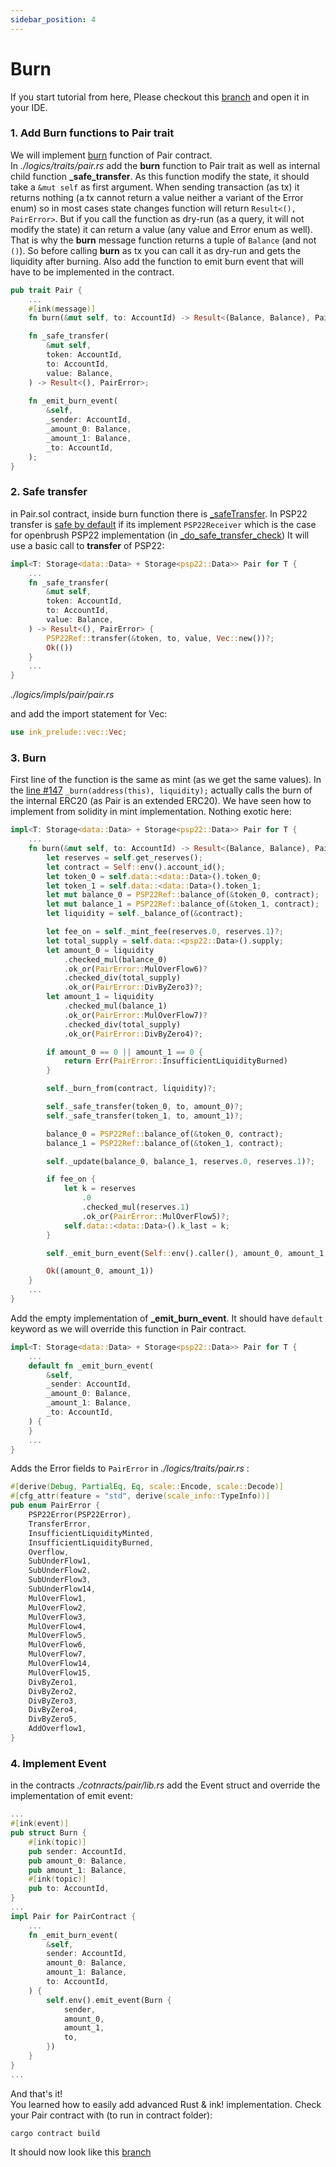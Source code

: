 ```yaml
---
sidebar_position: 4
---
```


# Burn

If you start tutorial from here, Please checkout this [branch](https://github.com/AstarNetwork/wasm-tutorial-dex/tree/tutorial/storage-end) and open it in your IDE.

### 1. Add Burn functions to Pair trait


We will implement [burn](https://github.com/Uniswap/v2-core/blob/ee547b17853e71ed4e0101ccfd52e70d5acded58/contracts/UniswapV2Pair.sol#L134) function of Pair contract.   
In *./logics/traits/pair.rs* add the **burn** function to Pair trait as well as internal child function **_safe_transfer**. As this function modify the state, it should take a `&mut self` as first argument. When sending transaction (as tx) it returns nothing (a tx cannot return a value neither a variant of the Error enum) so in most cases state changes function will return `Result<(), PairError>`.
But if you call the function as dry-run (as a query, it will not modify the state) it can return a value (any value and Error enum as well). That is why the **burn** message function returns a tuple of `Balance` (and not `()`). So before calling **burn** as tx you can call it as dry-run and gets the liquidity after burning.
Also add the function to emit burn event that will have to be implemented in the contract.

```rust
pub trait Pair {
    ...
    #[ink(message)]
    fn burn(&mut self, to: AccountId) -> Result<(Balance, Balance), PairError>;

    fn _safe_transfer(
        &mut self,
        token: AccountId,
        to: AccountId,
        value: Balance,
    ) -> Result<(), PairError>;
    
    fn _emit_burn_event(
        &self,
        _sender: AccountId,
        _amount_0: Balance,
        _amount_1: Balance,
        _to: AccountId,
    );
}
```

### 2. Safe transfer

in Pair.sol contract, inside burn function there is [_safeTransfer](https://github.com/Uniswap/v2-core/blob/ee547b17853e71ed4e0101ccfd52e70d5acded58/contracts/UniswapV2Pair.sol#L148). In PSP22 transfer is [safe by default](https://github.com/w3f/PSPs/blob/master/PSPs/psp-22.md#psp22receiver) if its implement `PSP22Receiver` which is the case for openbrush PSP22 implementation (in [_do_safe_transfer_check](https://github.com/Supercolony-net/openbrush-contracts/blob/e366f6ff1e5892c6a624833dd337a6da16a06baa/contracts/src/token/psp22/psp22.rs#L172))
It will use a basic call to **transfer** of PSP22:
```rust
impl<T: Storage<data::Data> + Storage<psp22::Data>> Pair for T {
    ...
    fn _safe_transfer(
        &mut self,
        token: AccountId,
        to: AccountId,
        value: Balance,
    ) -> Result<(), PairError> {
        PSP22Ref::transfer(&token, to, value, Vec::new())?;
        Ok(())
    }
    ...
}
```
*./logics/impls/pair/pair.rs*

and add the import statement for Vec:
```rust
use ink_prelude::vec::Vec;
```

### 3. Burn

First line of the function is the same as mint (as we get the same values). 
In the [line #147](https://github.com/Uniswap/v2-core/blob/ee547b17853e71ed4e0101ccfd52e70d5acded58/contracts/UniswapV2Pair.sol#L147) `_burn(address(this), liquidity);` actually calls the burn of the internal ERC20 (as Pair is an extended ERC20). 
We have seen how to implement from solidity in mint implementation. Nothing exotic here:
```rust
impl<T: Storage<data::Data> + Storage<psp22::Data>> Pair for T {
    ...
    fn burn(&mut self, to: AccountId) -> Result<(Balance, Balance), PairError> {
        let reserves = self.get_reserves();
        let contract = Self::env().account_id();
        let token_0 = self.data::<data::Data>().token_0;
        let token_1 = self.data::<data::Data>().token_1;
        let mut balance_0 = PSP22Ref::balance_of(&token_0, contract);
        let mut balance_1 = PSP22Ref::balance_of(&token_1, contract);
        let liquidity = self._balance_of(&contract);

        let fee_on = self._mint_fee(reserves.0, reserves.1)?;
        let total_supply = self.data::<psp22::Data>().supply;
        let amount_0 = liquidity
            .checked_mul(balance_0)
            .ok_or(PairError::MulOverFlow6)?
            .checked_div(total_supply)
            .ok_or(PairError::DivByZero3)?;
        let amount_1 = liquidity
            .checked_mul(balance_1)
            .ok_or(PairError::MulOverFlow7)?
            .checked_div(total_supply)
            .ok_or(PairError::DivByZero4)?;

        if amount_0 == 0 || amount_1 == 0 {
            return Err(PairError::InsufficientLiquidityBurned)
        }

        self._burn_from(contract, liquidity)?;

        self._safe_transfer(token_0, to, amount_0)?;
        self._safe_transfer(token_1, to, amount_1)?;

        balance_0 = PSP22Ref::balance_of(&token_0, contract);
        balance_1 = PSP22Ref::balance_of(&token_1, contract);

        self._update(balance_0, balance_1, reserves.0, reserves.1)?;

        if fee_on {
            let k = reserves
                .0
                .checked_mul(reserves.1)
                .ok_or(PairError::MulOverFlow5)?;
            self.data::<data::Data>().k_last = k;
        }

        self._emit_burn_event(Self::env().caller(), amount_0, amount_1, to);

        Ok((amount_0, amount_1))
    }
    ...
}
```

Add the empty implementation of **_emit_burn_event**. It should have `default` keyword as we will override this function in Pair contract.
```rust
impl<T: Storage<data::Data> + Storage<psp22::Data>> Pair for T {
    ...
    default fn _emit_burn_event(
        &self,
        _sender: AccountId,
        _amount_0: Balance,
        _amount_1: Balance,
        _to: AccountId,
    ) {
    }
    ...
}
```

Adds the Error fields to `PairError` in *./logics/traits/pair.rs* :
```rust
#[derive(Debug, PartialEq, Eq, scale::Encode, scale::Decode)]
#[cfg_attr(feature = "std", derive(scale_info::TypeInfo))]
pub enum PairError {
    PSP22Error(PSP22Error),
    TransferError,
    InsufficientLiquidityMinted,
    InsufficientLiquidityBurned,
    Overflow,
    SubUnderFlow1,
    SubUnderFlow2,
    SubUnderFlow3,
    SubUnderFlow14,
    MulOverFlow1,
    MulOverFlow2,
    MulOverFlow3,
    MulOverFlow4,
    MulOverFlow5,
    MulOverFlow6,
    MulOverFlow7,
    MulOverFlow14,
    MulOverFlow15,
    DivByZero1,
    DivByZero2,
    DivByZero3,
    DivByZero4,
    DivByZero5,
    AddOverflow1,
}
```

### 4. Implement Event

in the contracts *./cotnracts/pair/lib.rs* add the Event struct and override the implementation of emit event:
```rust
...
#[ink(event)]
pub struct Burn {
    #[ink(topic)]
    pub sender: AccountId,
    pub amount_0: Balance,
    pub amount_1: Balance,
    #[ink(topic)]
    pub to: AccountId,
}
...
impl Pair for PairContract {
    ...
    fn _emit_burn_event(
        &self,
        sender: AccountId,
        amount_0: Balance,
        amount_1: Balance,
        to: AccountId,
    ) {
        self.env().emit_event(Burn {
            sender,
            amount_0,
            amount_1,
            to,
        })
    }
}
...
```

And that's it!    
You learned how to easily add advanced Rust & ink! implementation.
Check your Pair contract with (to run in contract folder):
```console
cargo contract build
```
It should now look like this [branch](https://github.com/AstarNetwork/wasm-tutorial-dex/tree/tutorial/burn_end)